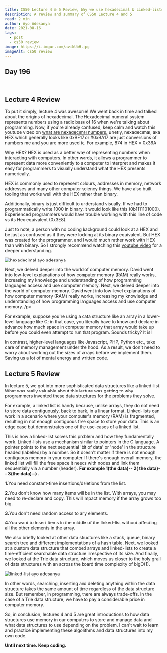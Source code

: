 ```yaml
---
title: CS50 Lecture 4 & 5 Review, Why we use hexadecimal & Linked-lists!
description: A review and summary of CS50 Lecture 4 and 5
read: 2 min
author: Ayo Adesanya
date: 2021-08-16
tags:
  - post
  - cs50 review
image: https://i.imgur.com/avikUbH.jpg
imageAlt: cs50 review
---
```


<h2 class="snippet__title text-gradient article-special-case bold day">Day 196</h2><br>

<h2 class="snippet__title text-gradient article-special-case bold">Lecture 4 Review</h2>

<p>To put it simply, lecture 4 was awesome!  We went back in time and talked about the origins of hexadecimal. The Hexadecimal numeral system represents numbers using a radix base of 16 when we're talking about programming. Now, if you're already confused, keep calm and watch this youtube video on <a class="blog-link"href="https://www.youtube.com/watch?v=dPxCGlW9lfM">what are hexadecimal numbers.</a> Briefly, hexadecimal, aka HEX which generally looks like 0xBF17 or #0xBA17 are just conversions of numbers me and you are more used to. For example, 874 in HEX = 0x36A </p>

<p>Why HEX? HEX is used as a better way of representing numbers when interacting with computers. In other words, it allows a programmer to represent data more conveniently to a computer to interpret and makes it easy for programmers to visually understand what the HEX presents numerically.</p>

<p>HEX is commonly used to represent colours, addresses in memory, network addresses and many other computer sciency things. We have also built tooling that works well with the HEX rather than binary. </p>

<p>  Additionally, binary is just difficult to understand visually. If we had to programmatically write 1000 in binary, it would look like this (0b1111101000). Experienced programmers would have trouble working with this line of code vs its Hex equivalent (0x3E8).</p>

<p>  Just to note, a person with no coding background could look at a HEX and be just as confused as if they were looking at its binary equivalent. But HEX was created for the programmer, and I would much rather work with HEX than with binary. So I strongly recommend watching this <a class="blog-link" href="https://www.youtube.com/watch?v=dPxCGlW9lfM">youtube video</a> for a deeper understanding. </p>

<div class="image-block-2">

<img class="blog-img--2 picture" src="https://i.imgur.com/fnttzpt.jpg" alt="hexadecimal ayo adesanya" title="hexadecimal ayo adesanya" />

</div>

<p>Next, we delved deeper into the world of computer memory. David went into low-level explanations of how computer memory (RAM) really works, increasing my knowledge and understanding of how programming languages access and use computer memory.  Next, we delved deeper into the world of computer memory. David went into low-level explanations of how computer memory (RAM) really works, increasing my knowledge and understanding of how programming languages access and use computer memory.  /p>

<p>For example, suppose you're using a data structure like an array in a lower-level language like C; in that case, you literally have to know and declare in advance how much space in computer memory that array would take up before you could even attempt to run that program. Sounds tricky?  It is! </p>

<p>In contrast, higher-level languages like Javascript, PHP, Python etc., take care of memory management under the hood. As a result, we don't need to worry about working out the sizes of arrays before we implement them. Saving us a lot of mental energy and written code.</p>

<h2 class="snippet__title text-gradient article-special-case bold">Lecture 5 Review</h2>

<p> In lecture 5, we got into more sophisticated data structures like a linked-list. What was really valuable about this lecture was getting to why programmers invented these data structures for the problems they solve. </p>

<p>For example, a linked list is handy because, unlike arrays, they do not need to store data contiguously, back to back, in a linear format. Linked-lists can work in a scenario where your computer's memory (RAM) is fragmented, resulting in not enough contiguous free space to store your data. This is an edge case but demonstrates one of the use-cases of a linked list.</p>

<p>This is how a linked-list solves this problem and how they fundamentally work. Linked-lists use a mechanism similar to pointers in the C language. A pointer points to the next sequential 'bit of data' or 'node' in the structure headed (labelled) by a number. So it doesn't matter if there is not enough contiguous memory in your computer. If there's enough overall memory, the linked list will fill the free space it needs with nodes and link them sequentially via a number (header). <b>For example  1(the data)-- 2( the data)-- 3(the data)-->.</b></p>

<p><b>1.</b>You need constant-time insertions/deletions from the list.</p>
<p><b>2.</b>You don't know how many items will be in the list. With arrays, you may need to re-declare and copy. This will impact memory if the array grows too big.</p>
<p><b>3.</b>You don't need random access to any elements.</p>
<p><b>4.</b>You want to insert items in the middle of the linked-list without affecting all the other elements in the array.</p>

<p>We also briefly looked at other data structures like a stack, queue, binary search tree and different implementations of a hash table. Next, we looked at a custom data structure that combed arrays and linked-lists to create a time-efficient searchable data structure irrespective of its size. And finally, we looked at the Trie data structure, which moves us closer to the holy grail of data structures with an across the board time complexity of bigO(1). </p>

<div class="image-block-2">

<img class="blog-img--2 picture" src="https://i.imgur.com/urjwz5W.png" alt="linked-list ayo adesanya" title="linked-list ayo adesanya" />

</div>

<p>In other words, searching, inserting and deleting anything within the data structure takes the same amount of time regardless of the data structure size. But remember, in programming, there are always trade-offs. In the case of a Trie data structure, we have to pay a considerable price in computer memory.</p>

<p>So, in conclusion, lectures 4 and 5 are great introductions to how data structures use memory in our computers to store and manage data and what data structures to use depending on the problem. I can't wait to learn and practice implementing these algorithms and data structures into my own code.</p>

<p><b>Until next time. Keep coding.</b></p>
